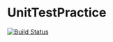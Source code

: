 # UnitTestPractice

[![Build Status](https://travis-ci.org/ssmathistad/UnitTestPractice.svg?branch=master)](https://travis-ci.org/ssmathistad/UnitTestPractice)